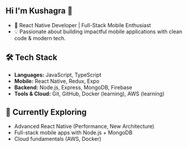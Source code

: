 ## Hi I'm Kushagra 👋

- 🚀 React Native Developer | Full-Stack Mobile Enthusiast
- 💡 Passionate about building impactful mobile applications with clean code & modern tech.

## 🛠️ Tech Stack

- **Languages:** JavaScript, TypeScript
- **Mobile:** React Native, Redux, Expo
- **Backend:** Node.js, Express, MongoDB, Firebase
- **Tools & Cloud:** Git, GitHub, Docker (learning), AWS (learning)

## 🌱 Currently Exploring

- Advanced React Native (Performance, New Architecture)
- Full-stack mobile apps with Node.js + MongoDB
- Cloud fundamentals (AWS, Docker)


<!--
**kushgr-shrma/kushgr-shrma** is a ✨ _special_ ✨ repository because its `README.md` (this file) appears on your GitHub profile.

Here are some ideas to get you started:

- 🔭 I’m currently working on ...
- 🌱 I’m currently learning ...
- 👯 I’m looking to collaborate on ...
- 🤔 I’m looking for help with ...
- 💬 Ask me about ...
- 📫 How to reach me: ...
- 😄 Pronouns: ...
- ⚡ Fun fact: ...
-->
